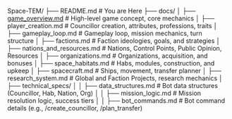 Space-TEM/
├── README.md                  # You are Here
├── docs/
│   ├── [game_overview.md](Player-Ruleset.md)       # High-level game concept, core mechanics
│   ├── player_creation.md     # Councillor creation, attributes, professions, traits
│   ├── gameplay_loop.md       # Gameplay loop, mission mechanics, turn structure
│   ├── factions.md            # Faction ideologies, goals, and strategies
│   ├── nations_and_resources.md # Nations, Control Points, Public Opinion, Resources
│   ├── organizations.md       # Organizations, acquisition, and bonuses
│   ├── space_habitats.md      # Habs, modules, construction, and upkeep
│   ├── spacecraft.md          # Ships, movement, transfer planner
│   ├── research_system.md     # Global and Faction Projects, research mechanics
│   ├── technical_specs/
│   │   ├── data_structures.md # Bot data structures (Councillor, Hab, Nation, Org)
│   │   ├── mission_logic.md   # Mission resolution logic, success tiers
│   │   ├── bot_commands.md    # Bot command details (e.g., /create_councillor, /plan_transfer)
